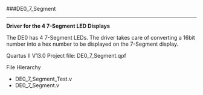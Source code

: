 ###DE0_7_Segment
***
**Driver for the 4 7-Segment LED Displays**

The DE0 has 4 7-Segment LEDs. 
The driver takes care of converting a 16bit number into a hex number to be displayed on the 7-Segment display.

Quartus II V13.0 Project file: DE0_7_Segment.qpf

File Hierarchy 
* DE0_7_Segment_Test.v
 * DE0_7_Segment.v
